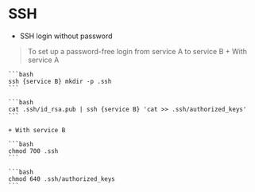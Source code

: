 # SSH

* SSH login without password
> To set up a password-free login from service A to service B
	+ With service A

	```bash
	ssh {service B} mkdir -p .ssh
	```

	```bash
	cat .ssh/id_rsa.pub | ssh {service B} 'cat >> .ssh/authorized_keys'
	```

	+ With service B

	```bash
	chmod 700 .ssh
	```

	```bash
	chmod 640 .ssh/authorized_keys
	```